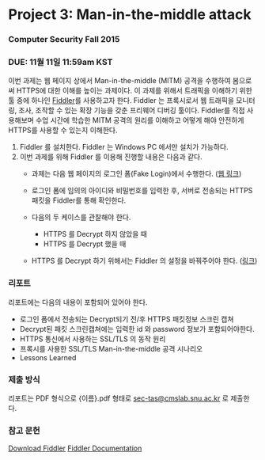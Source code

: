 # Project 3: Man-in-the-middle attack

### Computer Security Fall 2015

### DUE: 11월 11일 11:59am KST

이번 과제는 웹 페이지 상에서 Man-in-the-middle (MITM) 공격을 수행하여 봄으로써 HTTPS에 대한 이해를 높이는 과제이다. 이 과제를 위해서 트래픽을 이해하기 위한 툴 중에 하나인 [Fiddler](http://www.telerik.com/fiddler)를 사용하고자 한다. Fiddler 는 프록시로서 웹 트래픽을 모니터링, 조사, 조작할 수 있는 확장 기능을 갖춘 프리웨어 디버깅 툴이다. Fiddler를 직접 사용해보며 수업 시간에 학습한 MITM 공격의 원리를 이해하고 어떻게 해야 안전하게 HTTPS를 사용할 수 있는지 이해한다.

1.  Fiddler 를 설치한다. Fiddler 는 Windows PC 에서만 설치가 가능하다.
2.  이번 과제를 위해 Fiddler 를 이용해 진행할 내용은 다음과 같다.
    *   과제는 다음 웹 페이지의 로그인 폼(Fake Login)에서 수행한다. ([웹 링크](https://147.46.248.177/))

    *   로그인 폼에 임의의 아이디와 비밀번호를 입력한 후, 서버로 전송되는 HTTPS 패킷을 Fiddler를 통해 확인한다.
    *   다음의 두 케이스를 관찰해야 한다.
        *   HTTPS 를 Decrypt 하지 않았을 때
        *   HTTPS 를 Decrypt 했을 때
    *   HTTPS 를 Decrypt 하기 위해서는 Fiddler 의 설정을 바꿔주어야 한다. ([링크](http://docs.telerik.com/fiddler/Configure-Fiddler/Tasks/DecryptHTTPS))

### 리포트

리포트에는 다음의 내용이 포함되어 있어야 한다.

*   로그인 폼에서 전송되는 Decrypt되기 전/후 HTTPS 패킷정보 스크린 캡쳐
*   Decrypt된 패킷 스크린캡쳐에는 입력한 id 와 password 정보가 포함되어야한다.
*   HTTPS 통신에서 사용하는 SSL/TLS 의 동작 원리
*   프록시를 사용한 SSL/TLS Man-in-the-middle 공격 시나리오
*   Lessons Learned

### 제출 방식

리포트는 PDF 형식으로 {이름}.pdf 형태로 sec-tas@cmslab.snu.ac.kr 로 제출한다.

### 참고 문헌

[Download Fiddler](http://www.telerik.com/download/fiddler)
[Fiddler Documentation](http://docs.telerik.com/fiddler/configure-fiddler/tasks/configurefiddler)
